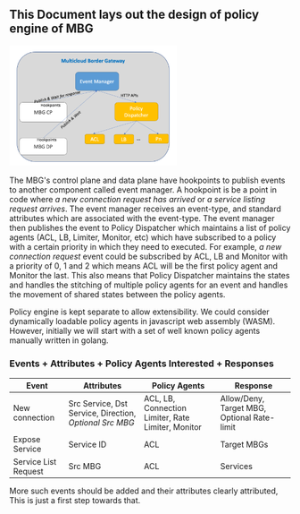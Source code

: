 
## This Document lays out the design of policy engine of MBG


<img src="policy-arch.png" width="300">

The MBG's control plane and data plane have hookpoints to publish events to another component called event manager. A hookpoint is be a point in code where *a new connection request has arrived* or *a service listing request arrives*. The event manager receives an event-type, and standard attributes which are associated with the event-type. The event manager then publishes the event to Policy Dispatcher which maintains a list of policy agents (ACL, LB, Limiter, Monitor, etc) which have subscribed to a policy with a certain priority in which they need to executed. For example, *a new connection request* event could be subscribed by ACL, LB and Monitor with a priority of 0, 1 and 2 which means ACL will be the first policy agent and Monitor the last. This also means that Policy Dispatcher maintains the states and handles the stitching of multiple policy agents for an event and handles the movement of shared states between the policy agents.

Policy engine is kept separate to allow extensibility. We could consider dynamically loadable policy agents in javascript web assembly (WASM). However, initially we will start with a set of well known policy agents manually written in golang.

### Events + Attributes + Policy Agents Interested + Responses

|   Event        |Attributes                     |Policy Agents                        |Response |
|----------------|-------------------------------|-----------------------------|----------|
|New connection|Src Service, Dst Service, Direction, *Optional Src MBG*         |ACL, LB, Connection Limiter, Rate Limiter, Monitor        | Allow/Deny, Target MBG, Optional Rate-limit  |
|Expose Service          | Service ID        | ACL          | Target MBGs|
|Service List Request          | Src MBG |ACL|Services|

More such events should be added and their attributes clearly attributed, This is just a first step towards that.
